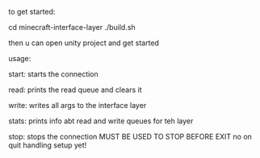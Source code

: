 
to get started:

cd minecraft-interface-layer
./build.sh

then u can open unity project and get started


usage:

start: starts the connection

read: prints the read queue and clears it

write: writes all args to the interface layer

stats: prints info abt read and write queues for teh layer

stop: stops the connection
    MUST BE USED TO STOP BEFORE EXIT
    no on quit handling setup yet!
